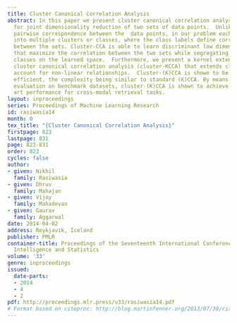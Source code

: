 ```yaml
---
title: Cluster Canonical Correlation Analysis
abstract: In this paper we present cluster canonical correlation analysis (cluster-CCA)
  for joint dimensionality reduction of two sets of data points.  Unlike the standard
  pairwise correspondence between the  data points, in our problem each set is partitioned
  into multiple clusters or classes, where the class labels define correspondences
  between the sets. Cluster-CCA is able to learn discriminant low dimensional representations
  that maximize the correlation between the two sets while segregating the different
  classes on the learned space.  Furthermore, we present a kernel extension, kernel
  cluster canonical correlation analysis (cluster-KCCA) that extends cluster-CCA to
  account for non-linear relationships.  Cluster-(K)CCA is shown to be computationally
  efficient, the complexity being similar to standard (K)CCA. By means of experimental
  evaluation on benchmark datasets, cluster-(K)CCA is shown to achieve state of the
  art performance for cross-modal retrieval tasks.
layout: inproceedings
series: Proceedings of Machine Learning Research
id: rasiwasia14
month: 0
tex_title: "{Cluster Canonical Correlation Analysis}"
firstpage: 823
lastpage: 831
page: 823-831
order: 823
cycles: false
author:
- given: Nikhil
  family: Rasiwasia
- given: Dhruv
  family: Mahajan
- given: Vijay
  family: Mahadevan
- given: Gaurav
  family: Aggarwal
date: 2014-04-02
address: Reykjavik, Iceland
publisher: PMLR
container-title: Proceedings of the Seventeenth International Conference on Artificial
  Intelligence and Statistics
volume: '33'
genre: inproceedings
issued:
  date-parts:
  - 2014
  - 4
  - 2
pdf: http://proceedings.mlr.press/v33/rasiwasia14.pdf
# Format based on citeproc: http://blog.martinfenner.org/2013/07/30/citeproc-yaml-for-bibliographies/
---
```

